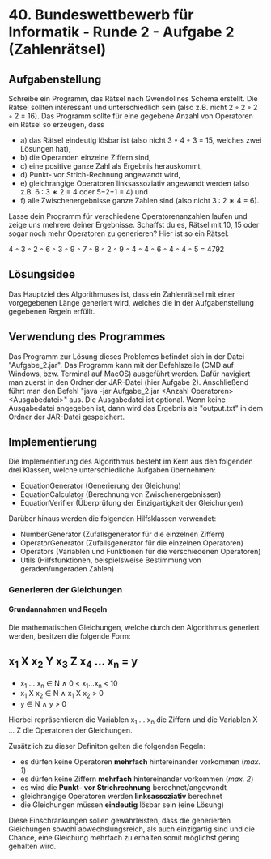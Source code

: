 # 40. Bundeswettbewerb für Informatik - Runde 2 - Aufgabe 2 (Zahlenrätsel)

## Aufgabenstellung

Schreibe ein Programm, das Rätsel nach Gwendolines Schema erstellt. Die Rätsel sollten interessant und unterschiedlich sein (also z.B. nicht 2 ◦ 2 ◦ 2 ◦ 2 = 16). Das Programm sollte für eine
gegebene Anzahl von Operatoren ein Rätsel so erzeugen, dass

- a) das Rätsel eindeutig lösbar ist (also nicht 3 ◦ 4 ◦ 3 = 15, welches zwei Lösungen hat),
- b) die Operanden einzelne Ziffern sind,
- c) eine positive ganze Zahl als Ergebnis herauskommt,
- d) Punkt- vor Strich-Rechnung angewandt wird,
- e) gleichrangige Operatoren linksassoziativ angewandt werden (also z.B. 6 : 3 ∗ 2 = 4 oder
5−2+1 = 4) und
- f) alle Zwischenergebnisse ganze Zahlen sind (also nicht 3 : 2 ∗ 4 = 6).

Lasse dein Programm für verschiedene Operatorenanzahlen laufen und zeige uns mehrere deiner Ergebnisse.
Schaffst du es, Rätsel mit 10, 15 oder sogar noch mehr Operatoren zu generieren? Hier ist so
ein Rätsel:

4 ◦ 3 ◦ 2 ◦ 6 ◦ 3 ◦ 9 ◦ 7 ◦ 8 ◦ 2 ◦ 9 ◦ 4 ◦ 4 ◦ 6 ◦ 4 ◦ 4 ◦ 5 = 4792

## Lösungsidee

Das Hauptziel des Algorithmuses ist, dass ein Zahlenrätsel mit einer vorgegebenen Länge generiert wird, welches die in der Aufgabenstellung gegebenen Regeln erfüllt.

## Verwendung des Programmes

Das Programm zur Lösung dieses Problemes befindet sich in der Datei "Aufgabe_2.jar". Das Programm kann mit der Befehlszeile (CMD auf Windows, bzw. Terminal auf MacOS) ausgeführt werden.
Dafür navigiert man zuerst in den Ordner der JAR-Datei (hier Aufgabe 2). Anschließend führt man den Befehl "java -jar Aufgabe_2.jar \<Anzahl Operatoren> \<Ausgabedatei>" aus.
Die Ausgabedatei ist optional. Wenn keine Ausgabedatei angegeben ist, dann wird das Ergebnis als "output.txt" in dem Ordner der JAR-Datei gespeichert.

## Implementierung

Die Implementierung des Algorithmus besteht im Kern aus den folgenden drei Klassen, welche unterschiedliche Aufgaben übernehmen:
- EquationGenerator (Generierung der Gleichung)
- EquationCalculator (Berechnung von Zwischenergebnissen)
- EquationVerifier (Überprüfung der Einzigartigkeit der Gleichungen)

Darüber hinaus werden die folgenden Hilfsklassen verwendet:
- NumberGenerator (Zufallsgenerator für die einzelnen Ziffern)
- OperatorGenerator (Zufallsgenerator für die einzelnen Operatoren)
- Operators (Variablen und Funktionen für die verschiedenen Operatoren)
- Utils (Hilfsfunktionen, beispielsweise Bestimmung von geraden/ungeraden Zahlen)

### Generieren der Gleichungen

#### **Grundannahmen und Regeln**

Die mathematischen Gleichungen, welche durch den Algorithmus generiert werden, besitzen die folgende Form:

## x<sub>1</sub> X x<sub>2</sub> Y x<sub>3</sub> Z x<sub>4</sub> ... x<sub>n</sub> = y

- x<sub>1</sub> ... x<sub>n</sub> &isin; &Nu; &and; 0 < x<sub>1</sub>...x<sub>n</sub> < 10
- x<sub>1</sub> X x<sub>2</sub> &isin; &Nu; &and; x<sub>1</sub> X x<sub>2</sub> > 0
- y &isin; &Nu; &and; y > 0

Hierbei repräsentieren die Variablen x<sub>1</sub> ... x<sub>n</sub> die Ziffern und die Variablen X ... Z die Operatoren der Gleichungen.

Zusätzlich zu dieser Definiton gelten die folgenden Regeln:
- es dürfen keine Operatoren **mehrfach** hintereinander vorkommen (*max. 1*)
- es dürfen keine Ziffern **mehrfach** hintereinander vorkommen (*max. 2*)
- es wird die **Punkt- vor Strichrechnung** berechnet/angewandt
- gleichrangige Operatoren werden **linksassoziativ** berechnet
- die Gleichungen müssen **eindeutig** lösbar sein (eine Lösung)

Diese Einschränkungen sollen gewährleisten, dass die generierten Gleichungen sowohl abwechslungsreich, als auch einzigartig sind und die Chance, eine Gleichung mehrfach zu erhalten somit möglichst gering gehalten wird.